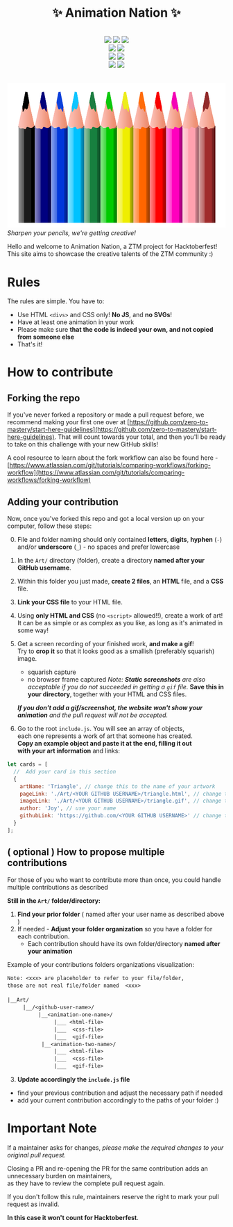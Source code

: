 <h1 style="display:flex;justify-content:center;color:">✨ Animation Nation ✨</h1>
<br>
<div align="center">
  <img src="https://img.shields.io/github/stars/zero-to-mastery/Animation-Nation?style=for-the-badge" />
  <img src="https://img.shields.io/github/repo-size/zero-to-mastery/Animation-Nation?style=for-the-badge" />
  <img src="https://img.shields.io/github/forks/zero-to-mastery/Animation-Nation?style=for-the-badge" />
  <br>
  <img src="https://img.shields.io/github/last-commit/zero-to-mastery/Animation-Nation?style=for-the-badge" />
  <img src="https://img.shields.io/github/contributors-anon/zero-to-mastery/Animation-Nation?style=for-the-badge" />
  <br>
  <img src="https://img.shields.io/github/issues/zero-to-mastery/Animation-Nation?style=for-the-badge" />
  <img src="https://img.shields.io/github/issues-pr/zero-to-mastery/Animation-Nation?style=for-the-badge" />
  <br>
  <img src="https://img.shields.io/github/issues-closed-raw/zero-to-mastery/Animation-Nation?style=for-the-badge" />
  <img src="https://img.shields.io/github/issues-pr-closed-raw/zero-to-mastery/Animation-Nation?style=for-the-badge" />
</div>
<br>

![header-picture](./public/images/colourpencils.png)
_Sharpen your pencils, we're getting creative!_

Hello and welcome to Animation Nation, a ZTM project for Hacktoberfest! This site aims to showcase the creative talents of the ZTM community :)

# Rules

The rules are simple. You have to:

- Use HTML `<divs>` and CSS only! **No JS**, and **no SVGs**!
- Have at least one animation in your work
- Please make sure **that the code is indeed your own, and not copied from someone else**
- That's it!

# How to contribute

## Forking the repo
If you've never forked a repository or made a pull request before, we recommend making your first one over at [https://github.com/zero-to-mastery/start-here-guidelines](https://github.com/zero-to-mastery/start-here-guidelines). That will count towards your total, and then you'll be ready to take on this challenge with your new GitHub skills!

A cool resource to learn about the fork workflow can also be found here - [https://www.atlassian.com/git/tutorials/comparing-workflows/forking-workflow](https://www.atlassian.com/git/tutorials/comparing-workflows/forking-workflow)


## Adding your contribution
Now, once you've forked this repo and got a local version up on your computer, follow these steps:  

0. File and folder naming should only contained **letters**, **digits**, **hyphen** (`-`) and/or **underscore** (`_`) - no spaces and prefer lowercase

1. In the `Art/` directory (folder), create a directory **named after your GitHub username**.

2. Within this folder you just made, **create 2 files**, an **HTML** file, and a **CSS** file.

3. **Link your CSS file** to your HTML file.

4. Using **only HTML and CSS** (no `<script>` allowed!!), create a work of art!   
It can be as simple or as complex as you like, as long as it's animated in some way!

5. Get a screen recording of your finished work, **and make a gif**!   
Try to **crop it** so that it looks good as a smallish (preferably squarish) image.
    - squarish capture 
    - no browser frame captured
   _Note: **Static screenshots** are also acceptable if you do not succeeded in getting a `gif` file._
  **Save this in your directory**, together with your HTML and CSS files. 
  
   _**If you don't add a gif/screenshot, the website won't show your   
   animation** and the pull request will not be accepted._

6. Go to the root `include.js`. You will see an array of objects,   
each one represents a work of art that someone has created.   
**Copy an example object and paste it at the end, filling it out   
with your art information** and links:

```js
let cards = [
  //  Add your card in this section
  {
    artName: 'Triangle', // change this to the name of your artwork
    pageLink: './Art/<YOUR GITHUB USERNAME>/triangle.html', // change this
    imageLink: './Art/<YOUR GITHUB USERNAME>/triangle.gif', // change this
    author: 'Joy', // use your name
    githubLink: 'https://github.com/<YOUR GITHUB USERNAME>' // change this
  }
];
```

## ( optional ) How to propose multiple contributions
For those of you who want to contribute more than once, 
you could handle multiple contributions as described

**Still in the `Art/` folder/directory:**
1. **Find your prior folder** ( named after your user name as described above )  
2. If needed - **Adjust your folder organization** so you have a folder for each contribution.
     - Each contribution should have its own folder/directory **named after your animation**


Example of your contributions folders organizations visualization: 
```txt
Note: <xxx> are placeholder to refer to your file/folder,
those are not real file/folder named  <xxx>

|__Art/
     |__/<github-user-name>/
          |__<animation-one-name>/
               |___ <html-file>
               |___  <css-file>
               |___  <gif-file>
           |__<animation-two-name>/
               |___ <html-file>
               |___  <css-file>
               |___  <gif-file>

```
3. **Update accordingly the `include.js` file**
  - find your previous contribution and adjust the necessary path if needed
  - add your current contribution accordingly to the paths of your folder :)



# Important Note

If a maintainer asks for changes, _please make the required changes to your original pull request._

Closing a PR and re-opening the PR for the same contribution adds an unnecessary burden on maintainers,  
as they have to review the complete pull request again.

If you don't follow this rule, maintainers reserve the right to mark your pull request as invalid.

**In this case it won't count for Hacktoberfest**.
